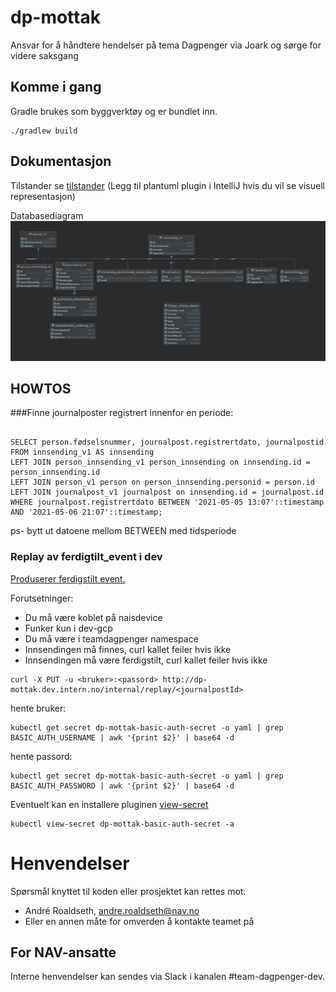 # dp-mottak

Ansvar for å håndtere hendelser på tema Dagpenger via Joark og sørge for videre saksgang


## Komme i gang

Gradle brukes som byggverktøy og er bundlet inn.

```
./gradlew build
```

## Dokumentasjon

Tilstander se [tilstander](docs/arkitektur/tilstander)
(Legg til plantuml plugin i IntelliJ hvis du vil se visuell representasjon)

Databasediagram
![databasediagram](docs/db/DB-layout-2020-05-06.png)

## HOWTOS


###Finne journalposter registrert innenfor en periode:

````postgresql

SELECT person.fødselsnummer, journalpost.registrertdato, journalpostid FROM innsending_v1 AS innsending
LEFT JOIN person_innsending_v1 person_innsending on innsending.id = person_innsending.id
LEFT JOIN person_v1 person on person_innsending.personid = person.id
LEFT JOIN journalpost_v1 journalpost on innsending.id = journalpost.id
WHERE journalpost.registrertdato BETWEEN '2021-05-05 13:07'::timestamp AND '2021-05-06 21:07'::timestamp;

````
ps- bytt ut datoene mellom BETWEEN med tidsperiode

### Replay av ferdigtilt_event i dev 


[Produserer ferdigstilt event.](https://github.com/navikt/dp-mottak/blob/main/mediator/src/main/kotlin/no/nav/dagpenger/mottak/observers/FerdigstiltInnsendingObserver.kt#L35) 


Forutsetninger:
- Du må være koblet på naisdevice
- Funker kun i dev-gcp
- Du må være i teamdagpenger namespace
- Innsendingen må finnes, curl kallet feiler hvis ikke
- Innsendingen må være ferdigstilt, curl kallet feiler hvis ikke


```shell
curl -X PUT -u <bruker>:<passord> http://dp-mottak.dev.intern.no/internal/replay/<journalpostId>
```

hente bruker:
```shell
kubectl get secret dp-mottak-basic-auth-secret -o yaml | grep BASIC_AUTH_USERNAME | awk '{print $2}' | base64 -d
```

hente passord:
```shell
kubectl get secret dp-mottak-basic-auth-secret -o yaml | grep BASIC_AUTH_PASSWORD | awk '{print $2}' | base64 -d
```

Eventuelt kan en installere pluginen [view-secret](https://github.com/elsesiy/kubectl-view-secret)

```shell
kubectl view-secret dp-mottak-basic-auth-secret -a
```

# Henvendelser

Spørsmål knyttet til koden eller prosjektet kan rettes mot:

* André Roaldseth, andre.roaldseth@nav.no
* Eller en annen måte for omverden å kontakte teamet på

## For NAV-ansatte

Interne henvendelser kan sendes via Slack i kanalen #team-dagpenger-dev.
